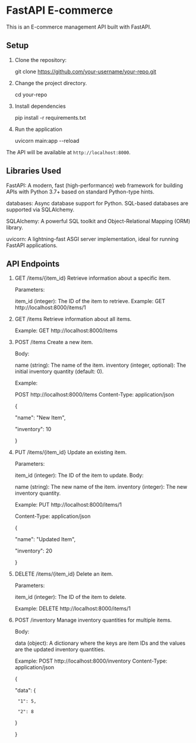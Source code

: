 # FastAPI E-commerce

This is an E-commerce management API built with FastAPI.

## Setup

1. Clone the repository:

   git clone https://github.com/your-username/your-repo.git

2. Change the project directory.

   cd your-repo

3. Install dependencies

   pip install -r requirements.txt

4. Run the application

   uvicorn main:app --reload

The API will be available at `http://localhost:8000`.

## Libraries Used

FastAPI: A modern, fast (high-performance) web framework for building APIs with Python 3.7+ based on standard Python-type hints.

databases: Async database support for Python. SQL-based databases are supported via SQLAlchemy.

SQLAlchemy: A powerful SQL toolkit and Object-Relational Mapping (ORM) library.

uvicorn: A lightning-fast ASGI server implementation, ideal for running FastAPI applications.

## API Endpoints

1. GET /items/{item_id}
    Retrieve information about a specific item.
    
    Parameters:
    
    item_id (integer): The ID of the item to retrieve.
    Example:  GET http://localhost:8000/items/1

2. GET /items
    Retrieve information about all items.
    
    Example:  GET http://localhost:8000/items

3. POST /items
    Create a new item.
    
    Body:
    
    name (string): The name of the item.
    inventory (integer, optional): The initial inventory quantity (default: 0).
    
    Example:
   
    POST http://localhost:8000/items
    Content-Type: application/json
    
    {
   
      "name": "New Item",
   
      "inventory": 10
   
    }

5. PUT /items/{item_id}
    Update an existing item.
    
    Parameters:
    
    item_id (integer): The ID of the item to update.
    Body:
    
    name (string): The new name of the item.
    inventory (integer): The new inventory quantity.
    
    Example:
    PUT http://localhost:8000/items/1
   
    Content-Type: application/json
    
    {
   
      "name": "Updated Item",
   
      "inventory": 20
   
    }

7. DELETE /items/{item_id}
    Delete an item.
    
    Parameters:
    
    item_id (integer): The ID of the item to delete.
    
    Example: DELETE http://localhost:8000/items/1

8. POST /inventory
    Manage inventory quantities for multiple items.
    
    Body:
    
    data (object): A dictionary where the keys are item IDs and the values are the updated inventory quantities.
    
    Example:
    POST http://localhost:8000/inventory
    Content-Type: application/json
    
    {
   
      "data":
    {
   
        "1": 5,
   
        "2": 8
   
      }
   
    }




